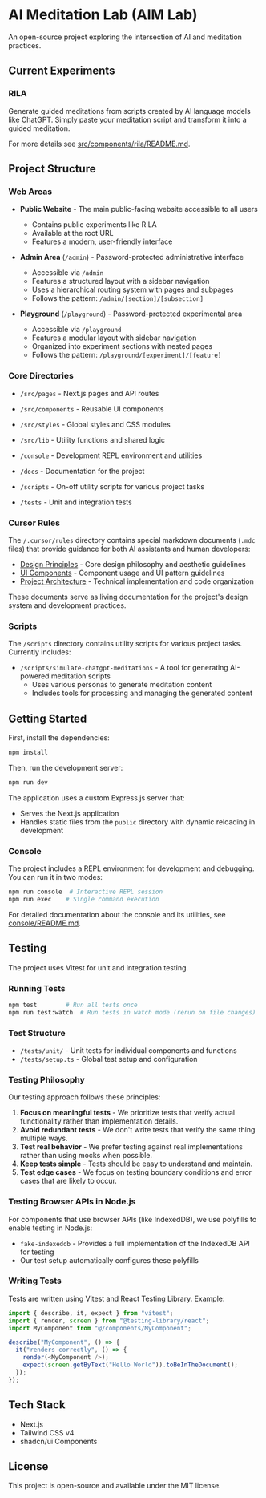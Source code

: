 # AI Meditation Lab (AIM Lab)

An open-source project exploring the intersection of AI and meditation practices.

## Current Experiments

### RILA

Generate guided meditations from scripts created by AI language models like ChatGPT. Simply paste your meditation script and transform it into a guided meditation.

For more details see [src/components/rila/README.md](src/components/rila/README.md).

## Project Structure

### Web Areas

- **Public Website** - The main public-facing website accessible to all users

  - Contains public experiments like RILA
  - Available at the root URL
  - Features a modern, user-friendly interface

- **Admin Area** (`/admin`) - Password-protected administrative interface

  - Accessible via `/admin`
  - Features a structured layout with a sidebar navigation
  - Uses a hierarchical routing system with pages and subpages
  - Follows the pattern: `/admin/[section]/[subsection]`

- **Playground** (`/playground`) - Password-protected experimental area
  - Accessible via `/playground`
  - Features a modular layout with sidebar navigation
  - Organized into experiment sections with nested pages
  - Follows the pattern: `/playground/[experiment]/[feature]`

### Core Directories

- `/src/pages` - Next.js pages and API routes
- `/src/components` - Reusable UI components
- `/src/styles` - Global styles and CSS modules
- `/src/lib` - Utility functions and shared logic

- `/console` - Development REPL environment and utilities
- `/docs` - Documentation for the project
- `/scripts` - On-off utility scripts for various project tasks
- `/tests` - Unit and integration tests

### Cursor Rules

The `/.cursor/rules` directory contains special markdown documents (`.mdc` files) that provide guidance for both AI assistants and human developers:

- [Design Principles](/.cursor/rules/design-principles.mdc) - Core design philosophy and aesthetic guidelines
- [UI Components](/.cursor/rules/ui-components.mdc) - Component usage and UI pattern guidelines
- [Project Architecture](/.cursor/rules/project-architecture.mdc) - Technical implementation and code organization

These documents serve as living documentation for the project's design system and development practices.

### Scripts

The `/scripts` directory contains utility scripts for various project tasks. Currently includes:

- `/scripts/simulate-chatgpt-meditations` - A tool for generating AI-powered meditation scripts
  - Uses various personas to generate meditation content
  - Includes tools for processing and managing the generated content

## Getting Started

First, install the dependencies:

```bash
npm install
```

Then, run the development server:

```bash
npm run dev
```

The application uses a custom Express.js server that:

- Serves the Next.js application
- Handles static files from the `public` directory with dynamic reloading in development

### Console

The project includes a REPL environment for development and debugging. You can run it in two modes:

```bash
npm run console  # Interactive REPL session
npm run exec    # Single command execution
```

For detailed documentation about the console and its utilities, see [console/README.md](console/README.md).

## Testing

The project uses Vitest for unit and integration testing.

### Running Tests

```bash
npm test        # Run all tests once
npm run test:watch  # Run tests in watch mode (rerun on file changes)
```

### Test Structure

- `/tests/unit/` - Unit tests for individual components and functions
- `/tests/setup.ts` - Global test setup and configuration

### Testing Philosophy

Our testing approach follows these principles:

1. **Focus on meaningful tests** - We prioritize tests that verify actual functionality rather than implementation details.
2. **Avoid redundant tests** - We don't write tests that verify the same thing multiple ways.
3. **Test real behavior** - We prefer testing against real implementations rather than using mocks when possible.
4. **Keep tests simple** - Tests should be easy to understand and maintain.
5. **Test edge cases** - We focus on testing boundary conditions and error cases that are likely to occur.

### Testing Browser APIs in Node.js

For components that use browser APIs (like IndexedDB), we use polyfills to enable testing in Node.js:

- `fake-indexeddb` - Provides a full implementation of the IndexedDB API for testing
- Our test setup automatically configures these polyfills

### Writing Tests

Tests are written using Vitest and React Testing Library. Example:

```typescript
import { describe, it, expect } from "vitest";
import { render, screen } from "@testing-library/react";
import MyComponent from "@/components/MyComponent";

describe("MyComponent", () => {
  it("renders correctly", () => {
    render(<MyComponent />);
    expect(screen.getByText("Hello World")).toBeInTheDocument();
  });
});
```

## Tech Stack

- Next.js
- Tailwind CSS v4
- shadcn/ui Components

## License

This project is open-source and available under the MIT license.
